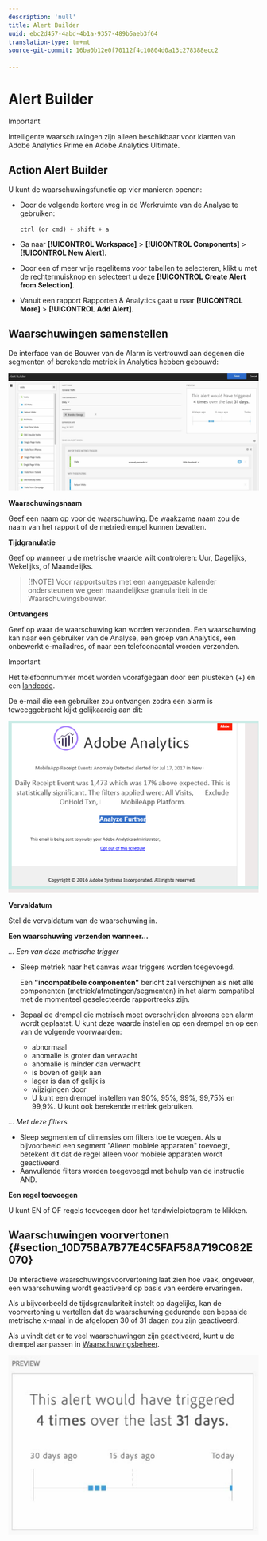 ```yaml
---
description: 'null'
title: Alert Builder
uuid: ebc2d457-4abd-4b1a-9357-489b5aeb3f64
translation-type: tm+mt
source-git-commit: 16ba0b12e0f70112f4c10804d0a13c278388ecc2

---
```



# Alert Builder

>[!IMPORTANT]
>
>Intelligente waarschuwingen zijn alleen beschikbaar voor klanten van Adobe Analytics Prime en Adobe Analytics Ultimate.

## Action Alert Builder

U kunt de waarschuwingsfunctie op vier manieren openen:

* Door de volgende kortere weg in de Werkruimte van de Analyse te gebruiken:

   `ctrl (or cmd) + shift + a`
* Ga naar **[!UICONTROL Workspace]** > **[!UICONTROL Components]** > **[!UICONTROL New Alert]**.
* Door een of meer vrije regelitems voor tabellen te selecteren, klikt u met de rechtermuisknop en selecteert u deze **[!UICONTROL Create Alert from Selection]**.
* Vanuit een rapport Rapporten &amp; Analytics gaat u naar **[!UICONTROL More]** > **[!UICONTROL Add Alert]**.

## Waarschuwingen samenstellen

De interface van de Bouwer van de Alarm is vertrouwd aan degenen die segmenten of berekende metriek in Analytics hebben gebouwd:

![](assets/alert_builder.png)

<!--Meike, I edited this table for validation -->

**Waarschuwingsnaam**

Geef een naam op voor de waarschuwing. De waakzame naam zou de naam van het rapport of de metriedrempel kunnen bevatten.

**Tijdgranulatie**

Geef op wanneer u de metrische waarde wilt controleren: Uur, Dagelijks, Wekelijks, of Maandelijks.

> [!NOTE] Voor rapportsuites met een aangepaste kalender ondersteunen we geen maandelijkse granulariteit in de Waarschuwingsbouwer.

**Ontvangers**

Geef op waar de waarschuwing kan worden verzonden. Een waarschuwing kan naar een gebruiker van de Analyse, een groep van Analytics, een onbewerkt e-mailadres, of naar een telefoonaantal worden verzonden.

>[!IMPORTANT]
>
>Het telefoonnummer moet worden voorafgegaan door een plusteken (+) en een [landcode](https://countrycode.org/).

De e-mail die een gebruiker zou ontvangen zodra een alarm is teweeggebracht kijkt gelijkaardig aan dit:

![](assets/alerts-email.PNG)

**Vervaldatum**

Stel de vervaldatum van de waarschuwing in.

**Een waarschuwing verzenden wanneer...**

*... Een van deze metrische trigger*

* Sleep metriek naar het canvas waar triggers worden toegevoegd.

   Een **&quot;incompatibele componenten&quot;** bericht zal verschijnen als niet alle componenten (metriek/afmetingen/segmenten) in het alarm compatibel met de momenteel geselecteerde rapportreeks zijn.
* Bepaal de drempel die metrisch moet overschrijden alvorens een alarm wordt geplaatst. U kunt deze waarde instellen op een drempel en op een van de volgende voorwaarden:

   * abnormaal
   * anomalie is groter dan verwacht
   * anomalie is minder dan verwacht
   * is boven of gelijk aan
   * lager is dan of gelijk is
   * wijzigingen door
   * U kunt een drempel instellen van 90%, 95%, 99%, 99,75% en 99,9%.
   U kunt ook berekende metriek gebruiken.

*... Met deze filters*

* Sleep segmenten of dimensies om filters toe te voegen. Als u bijvoorbeeld een segment &quot;Alleen mobiele apparaten&quot; toevoegt, betekent dit dat de regel alleen voor mobiele apparaten wordt geactiveerd.
* Aanvullende filters worden toegevoegd met behulp van de instructie AND.

**Een regel toevoegen**

U kunt EN of OF regels toevoegen door het tandwielpictogram te klikken.

## Waarschuwingen voorvertonen {#section_10D75BA7B77E4C5FAF58A719C082E070}

De interactieve waarschuwingsvoorvertoning laat zien hoe vaak, ongeveer, een waarschuwing wordt geactiveerd op basis van eerdere ervaringen.

Als u bijvoorbeeld de tijdsgranulariteit instelt op dagelijks, kan de voorvertoning u vertellen dat de waarschuwing gedurende een bepaalde metrische x-maal in de afgelopen 30 of 31 dagen zou zijn geactiveerd.

Als u vindt dat er te veel waarschuwingen zijn geactiveerd, kunt u de drempel aanpassen in [Waarschuwingsbeheer](/help/components/c-alerts/alert-manager.md).

![](assets/alert_preview.png)
